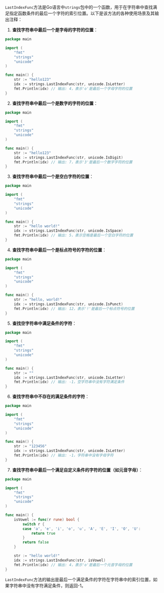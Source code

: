 `LastIndexFunc`方法是Go语言中`strings`包中的一个函数，用于在字符串中查找满足指定函数条件的最后一个字符的索引位置。以下是该方法的各种使用场景及其输出注释：

1. **查找字符串中最后一个是字母的字符的位置**：

```go
package main

import (
    "fmt"
    "strings"
    "unicode"
)

func main() {
    str := "hello123"
    idx := strings.LastIndexFunc(str, unicode.IsLetter)
    fmt.Println(idx) // 输出: 4，表示'o'是最后一个字母字符的位置
}
```

2. **查找字符串中最后一个是数字的字符的位置**：

```go
package main

import (
    "fmt"
    "strings"
    "unicode"
)

func main() {
    str := "hello123"
    idx := strings.LastIndexFunc(str, unicode.IsDigit)
    fmt.Println(idx) // 输出: 7，表示'3'是最后一个数字字符的位置
}
```

3. **查找字符串中最后一个是空白字符的位置**：

```go
package main

import (
    "fmt"
    "strings"
    "unicode"
)

func main() {
    str := "hello world!"
    idx := strings.LastIndexFunc(str, unicode.IsSpace)
    fmt.Println(idx) // 输出: 5，表示空格是最后一个空白字符的位置
}
```

4. **查找字符串中最后一个是标点符号的字符的位置**：

```go
package main

import (
    "fmt"
    "strings"
    "unicode"
)

func main() {
    str := "hello, world!"
    idx := strings.LastIndexFunc(str, unicode.IsPunct)
    fmt.Println(idx) // 输出: 12，表示'!'是最后一个标点符号的位置
}
```

5. **查找空字符串中满足条件的字符**：

```go
package main

import (
    "fmt"
    "strings"
    "unicode"
)

func main() {
    str := ""
    idx := strings.LastIndexFunc(str, unicode.IsLetter)
    fmt.Println(idx) // 输出: -1，空字符串中没有字符满足条件
}
```

6. **查找字符串中不存在的满足条件的字符**：

```go
package main

import (
    "fmt"
    "strings"
    "unicode"
)

func main() {
    str := "123456"
    idx := strings.LastIndexFunc(str, unicode.IsLetter)
    fmt.Println(idx) // 输出: -1，字符串中没有字母字符
}
```

7. **查找字符串中最后一个满足自定义条件的字符的位置（如元音字母）**：

```go
package main

import (
    "fmt"
    "strings"
    "unicode"
)

func main() {
    isVowel := func(r rune) bool {
        switch r {
        case 'a', 'e', 'i', 'o', 'u', 'A', 'E', 'I', 'O', 'U':
            return true
        }
        return false
    }

    str := "hello world!"
    idx := strings.LastIndexFunc(str, isVowel)
    fmt.Println(idx) // 输出: 4，表示'o'是最后一个元音字母的位置
}
```

`LastIndexFunc`方法的输出是最后一个满足条件的字符在字符串中的索引位置，如果字符串中没有字符满足条件，则返回-1。